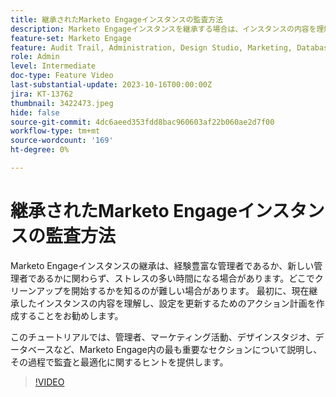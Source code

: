 ```yaml
---
title: 継承されたMarketo Engageインスタンスの監査方法
description: Marketo Engageインスタンスを継承する場合は、インスタンスの内容を理解し、設定を更新するためのアクション計画を作成することをお勧めします。 このチュートリアルでは、管理、マーケティング活動、デザインスタジオ、データベースなど、Marketo Engage内の最も重要な節を取り上げ、その際の監査と最適化に関するヒントを提供します。
feature-set: Marketo Engage
feature: Audit Trail, Administration, Design Studio, Marketing, Database
role: Admin
level: Intermediate
doc-type: Feature Video
last-substantial-update: 2023-10-16T00:00:00Z
jira: KT-13762
thumbnail: 3422473.jpeg
hide: false
source-git-commit: 4dc6aeed353fdd8bac960603af22b060ae2d7f00
workflow-type: tm+mt
source-wordcount: '169'
ht-degree: 0%

---
```



# 継承されたMarketo Engageインスタンスの監査方法

Marketo Engageインスタンスの継承は、経験豊富な管理者であるか、新しい管理者であるかに関わらず、ストレスの多い時間になる場合があります。どこでクリーンアップを開始するかを知るのが難しい場合があります。 最初に、現在継承したインスタンスの内容を理解し、設定を更新するためのアクション計画を作成することをお勧めします。

このチュートリアルでは、管理者、マーケティング活動、デザインスタジオ、データベースなど、Marketo Engage内の最も重要なセクションについて説明し、その過程で監査と最適化に関するヒントを提供します。

>[!VIDEO](https://video.tv.adobe.com/v/3422473/?learn=on)